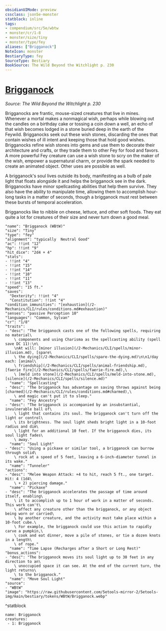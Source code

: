 ```yaml
---
obsidianUIMode: preview
cssclass: json5e-monster
statblock: inline
tags:
- compendium/src/5e/wbtw
- monster/cr/1-8
- monster/size/tiny
- monster/type/fey
aliases: ["Brigganock"]
NoteIcon: monster
BestiaryType: fey
SourceType: Bestiary
BookSource: The Wild Beyond the Witchlight p. 230
---
```

# [Brigganock](2-Mechanics\CLI\bestiary\fey/brigganock-wbtw.md)
*Source: The Wild Beyond the Witchlight p. 230*  

Brigganocks are frantic, mouse-sized creatures that live in mines. Whenever a mortal makes a nonmagical wish, perhaps while blowing out the candles on a birthday cake or tossing a coin down a well, an echo of that wish becomes lodged in a stone buried deep in the earth of the Feywild. Brigganocks seek out these wish stones, discarding the ones that contain wishes of ill intent and keeping those that hold good wishes. Brigganocks refine wish stones into gems and use them to decorate their architecture and crafts, or they trade them to other Fey for food and favors. A more powerful Fey creature can use a wish stone to scry on the maker of the wish, empower a supernatural charm, or provide the spark needed to create an animated object. Other uses are possible as well.

A brigganock's soul lives outside its body, manifesting as a bulb of pale light that floats alongside it and helps the brigganock see in the dark. Brigganocks have minor spellcasting abilities that help them survive. They also have the ability to manipulate time, allowing them to accomplish hour-long tasks in a matter of seconds, though a brigganock must rest between these bursts of temporal acceleration.

Brigganocks like to nibble on cheese, lettuce, and other soft foods. They eat quite a lot for creatures of their size and never turn down a good meal.

```statblock
"name": "Brigganock (WBtW)"
"size": "Tiny"
"type": "fey"
"alignment": "typically  Neutral Good"
"ac": !!int "12"
"hp": !!int "9"
"hit_dice": "2d4 + 4"
"stats":
- !!int "4"
- !!int "15"
- !!int "14"
- !!int "10"
- !!int "11"
- !!int "13"
"speed": "15 ft."
"saves":
  "Dexterity": !!int "4"
  "Constitution": !!int "4"
"condition_immunities": "[exhaustion](/2-Mechanics/CLI/rules/conditions.md#exhaustion)"
"senses": "passive Perception 10"
"languages": "Common, Sylvan"
"cr": "1/8"
"traits":
- "desc": "The brigganock casts one of the following spells, requiring no material\
    \ components and using Charisma as the spellcasting ability (spell save DC 11):\n\
    \nAt will: [minor illusion](/2-Mechanics/CLI/spells/minor-illusion.md), [spare\
    \ the dying](/2-Mechanics/CLI/spells/spare-the-dying.md)\n\n1/day each: [animal\
    \ friendship](/2-Mechanics/CLI/spells/animal-friendship.md), [faerie fire](/2-Mechanics/CLI/spells/faerie-fire.md),\
    \ [meld into stone](/2-Mechanics/CLI/spells/meld-into-stone.md), [silence](/2-Mechanics/CLI/spells/silence.md)"
  "name": "Spellcasting"
- "desc": "The brigganock has advantage on saving throws against being [charmed](/2-Mechanics/CLI/rules/conditions.md#charmed),\
    \ and magic can't put it to sleep."
  "name": "Fey Ancestry"
- "desc": "The brigganock is accompanied by an insubstantial, invulnerable ball of\
    \ light that contains its soul. The brigganock can't turn off the light or control\
    \ its brightness. The soul light sheds bright light in a 10-foot radius and dim\
    \ light for an additional 10 feet. If the brigganock dies, its soul light fades\
    \ away."
  "name": "Soul Light"
- "desc": "Using a pickaxe or similar tool, a brigganock can burrow through solid\
    \ rock at a speed of 5 feet, leaving a 6-inch-diameter tunnel in its wake."
  "name": "Tunneler"
"actions":
- "desc": "Melee Weapon Attack: +4 to hit, reach 5 ft., one target. Hit: 4 (1d4\
    \ + 2) piercing damage."
  "name": "Pickaxe"
- "desc": "The brigganock accelerates the passage of time around itself, enabling\
    \ it to accomplish up to 1 hour of work in a matter of seconds. This work can't\
    \ affect any creature other than the brigganock, or any object being worn or carried\
    \ by another creature, and the activity must take place within a 10-foot cube.\
    \ For example, the brigganock could use this action to rapidly carve a pumpkin,\
    \ cook and eat dinner, move a pile of stones, or tie a dozen knots in a length\
    \ of rope."
  "name": "Time Lapse (Recharges after a Short or Long Rest)"
"bonus_actions":
- "desc": "The brigganock moves its soul light up to 30 feet in any direction to an\
    \ unoccupied space it can see. At the end of the current turn, the light returns\
    \ to the brigganock."
  "name": "Move Soul Light"
"source":
- "WBtW"
"image": "https://raw.githubusercontent.com/5etools-mirror-2/5etools-img/main/bestiary/tokens/WBtW/Brigganock.webp"
```
^statblock

```encounter-table
name: Brigganock
creatures:
 - 1: Brigganock
```